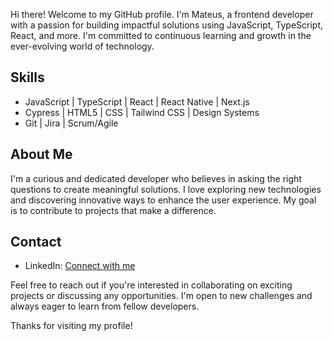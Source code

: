 Hi there! Welcome to my GitHub profile. I'm Mateus, a frontend developer with a passion for building impactful solutions using JavaScript, TypeScript, React, and more. I'm committed to continuous learning and growth in the ever-evolving world of technology.

## Skills

- JavaScript | TypeScript | React | React Native | Next.js
- Cypress | HTML5 | CSS | Tailwind CSS | Design Systems
- Git | Jira | Scrum/Agile

## About Me

I'm a curious and dedicated developer who believes in asking the right questions to create meaningful solutions. I love exploring new technologies and discovering innovative ways to enhance the user experience. My goal is to contribute to projects that make a difference.

## Contact

- LinkedIn: [Connect with me](https://www.linkedin.com/in/your-linkedin-url)

Feel free to reach out if you're interested in collaborating on exciting projects or discussing any opportunities. I'm open to new challenges and always eager to learn from fellow developers.

Thanks for visiting my profile!
